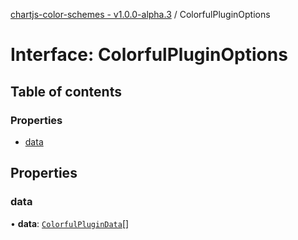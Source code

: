 [chartjs-color-schemes - v1.0.0-alpha.3](../README.md) / ColorfulPluginOptions

# Interface: ColorfulPluginOptions

## Table of contents

### Properties

- [data](ColorfulPluginOptions.md#data)

## Properties

### data

• **data**: [`ColorfulPluginData`](ColorfulPluginData.md)[]
